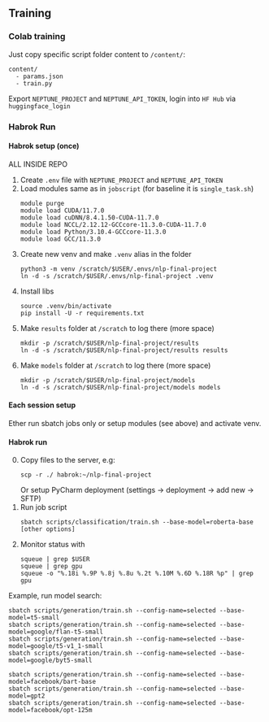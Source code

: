 ## Training

### Colab training 

Just copy specific script folder content to `/content/`: 
```shell
content/
  - params.json
  - train.py
```

Export `NEPTUNE_PROJECT` and `NEPTUNE_API_TOKEN`, login into `HF Hub` via `huggingface_login`


### Habrok Run

#### Habrok setup (once)

ALL INSIDE REPO 

1. Create `.env` file with `NEPTUNE_PROJECT` and `NEPTUNE_API_TOKEN`
2. Load modules same as in `jobscript` (for baseline it is `single_task.sh`)
   ```shell
   module purge
   module load CUDA/11.7.0
   module load cuDNN/8.4.1.50-CUDA-11.7.0
   module load NCCL/2.12.12-GCCcore-11.3.0-CUDA-11.7.0
   module load Python/3.10.4-GCCcore-11.3.0
   module load GCC/11.3.0
   ```
3. Create new venv and make `.venv` alias in the folder
    ```shell
    python3 -m venv /scratch/$USER/.envs/nlp-final-project
    ln -d -s /scratch/$USER/.envs/nlp-final-project .venv
    ```
4. Install libs 
    ```shell
    source .venv/bin/activate
    pip install -U -r requirements.txt
    ```
5. Make `results` folder at `/scratch` to log there (more space)
    ```shell
    mkdir -p /scratch/$USER/nlp-final-project/results
    ln -d -s /scratch/$USER/nlp-final-project/results results
6. Make `models` folder at `/scratch` to log there (more space)
    ```shell
    mkdir -p /scratch/$USER/nlp-final-project/models
    ln -d -s /scratch/$USER/nlp-final-project/models models
    ```
   
#### Each session setup 

Ether run sbatch jobs only or setup modules (see above) and activate venv. 
   
#### Habrok run

0. Copy files to the server, e.g:
   ```shell
   scp -r ./ habrok:~/nlp-final-project
   ```
   Or setup PyCharm deployment (settings -> deployment -> add new -> SFTP)
1. Run job script 
    ```shell
    sbatch scripts/classification/train.sh --base-model=roberta-base [other options]
    ```
2. Monitor status with 
    ```shell
    squeue | grep $USER
    squeue | grep gpu
    squeue -o "%.18i %.9P %.8j %.8u %.2t %.10M %.6D %.18R %p" | grep gpu
    ```


Example, run model search:
```shell
sbatch scripts/generation/train.sh --config-name=selected --base-model=t5-small
sbatch scripts/generation/train.sh --config-name=selected --base-model=google/flan-t5-small
sbatch scripts/generation/train.sh --config-name=selected --base-model=google/t5-v1_1-small
sbatch scripts/generation/train.sh --config-name=selected --base-model=google/byt5-small

sbatch scripts/generation/train.sh --config-name=selected --base-model=facebook/bart-base
sbatch scripts/generation/train.sh --config-name=selected --base-model=gpt2
sbatch scripts/generation/train.sh --config-name=selected --base-model=facebook/opt-125m
```
